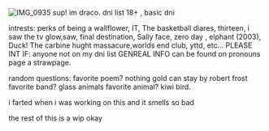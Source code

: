 ![IMG_0935](https://github.com/user-attachments/assets/72cd7103-59c5-4086-8171-8f01727f8f2e)
sup! im draco. 
dni list 
18+ , basic dni

intrests:
perks of being a wallflower, IT, The basketball diares, thirteen, i saw the tv glow,saw, final destination, Sally face, zero day , elphant (2003), Duck! The carbine hught massacure,worlds end club, yttd, etc...
PLEASE INT IF:
anyone not on my dni list
GENREAL INFO 
can be found on pronouns page a strawpage. 

random questions:
favorite poem? nothing gold can stay by  robert frost
favorite band? glass animals 
favorite animal? kiwi bird.

i farted when i was working on this and it smells so bad 





the rest of this is a wip okay
